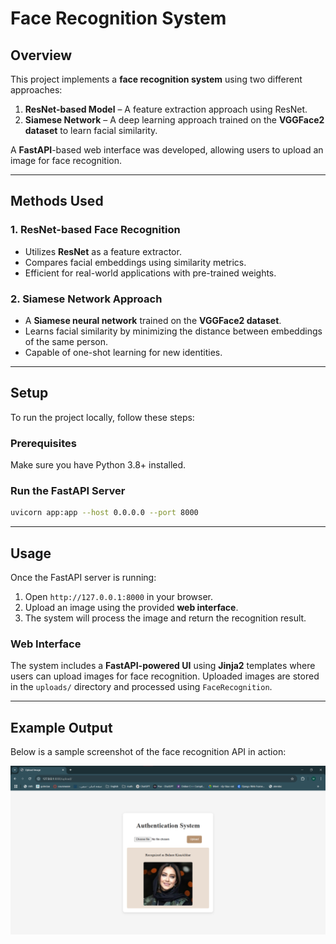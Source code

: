 # Face Recognition System

## Overview

This project implements a **face recognition system** using two different approaches:

1. **ResNet-based Model** – A feature extraction approach using ResNet.
2. **Siamese Network** – A deep learning approach trained on the **VGGFace2 dataset** to learn facial similarity.

A **FastAPI**-based web interface was developed, allowing users to upload an image for face recognition.

---

## Methods Used

### 1. ResNet-based Face Recognition

- Utilizes **ResNet** as a feature extractor.
- Compares facial embeddings using similarity metrics.
- Efficient for real-world applications with pre-trained weights.

### 2. Siamese Network Approach

- A **Siamese neural network** trained on the **VGGFace2 dataset**.
- Learns facial similarity by minimizing the distance between embeddings of the same person.
- Capable of one-shot learning for new identities.

---

## Setup

To run the project locally, follow these steps:

### Prerequisites

Make sure you have Python 3.8+ installed.

### Run the FastAPI Server

```bash
uvicorn app:app --host 0.0.0.0 --port 8000
```

---

## Usage

Once the FastAPI server is running:

1. Open `http://127.0.0.1:8000` in your browser.
2. Upload an image using the provided **web interface**.
3. The system will process the image and return the recognition result.

### Web Interface

The system includes a **FastAPI-powered UI** using **Jinja2** templates where users can upload images for face recognition.
Uploaded images are stored in the `uploads/` directory and processed using `FaceRecognition`.

---

## Example Output

Below is a sample screenshot of the face recognition API in action:

![Face Recognition Example](APP/example.png)

